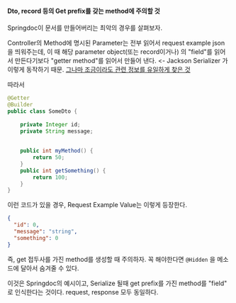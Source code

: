 
#### Dto, record 등의 Get prefix를 갖는 method에 주의할 것

Springdoc이 문서를 만들어버리는 최악의 경우를 살펴보자.

Controller의 Method에 명시된 Parameter는 전부 읽어서 request example json 을 띄워주는데,
이 때 해당 parameter object(또는 record이거나) 의 "field"를 읽어서 만든다기보다 "getter method"를 읽어서 만들어 낸다. <- Jackson Serializer 가 이렇게 동작하기 때문.
[그나마 조금이라도 관련 정보를 유일하게 찾은 것](https://springdoc.org/faq.html#_how_can_i_extract_fields_from_parameter_object)

따라서 
```java
@Getter  
@Builder  
public class SomeDto {  
  
    private Integer id;  
    private String message;  
  
  
    public int myMethod() {  
        return 50;  
    }  
    public int getSomething() {  
        return 100;  
    }  
}
```
이런 코드가 있을 경우, Request Example Value는 이렇게 등장한다.
```json
{
  "id": 0,
  "message": "string",
  "something": 0
}
```

즉, get 접두사를 가진 method를 생성할 때 주의하자.
꼭 해야한다면 `@Hidden` 을 메소드에 달아서 숨겨줄 수 있다.

이것은 Springdoc의 예시이고, Serialize 될때 get prefix를 가진 method를 "field" 로 인식한다는 것이다. request, response 모두 동일하다.